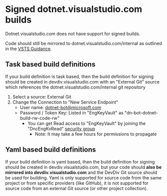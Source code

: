 # Signed dotnet.visualstudio.com builds

Dotnet.visualstudio.com does not have support for signed builds.  

Code should still be mirrored to dotnet.visualstudio.com/internal as outlined in the [VSTS Guidance](https://github.com/dotnet/arcade/blob/master/Documentation/VSTS/VSTSGuidance.md#projects).

## Task based build definitions

If your build definition is task based, then the build definition for signing should be created in devdiv.visualstudio.com with an "External Git" source which references the dotnet.visualstudio.com/internal git repository

1. Select a source: External Git
2. Change the Connection to "New Service Endpoint"
    - User name: dotnet-bot@microsoft.com
    - Password / Token Key: Listed in "EngKeyVault" as "dn-bot-dotnet-build-rw-code-rw"
      - You can get Read access to "EngKeyVault" by joining the "DncEngKvRead" [security group](https://idweb/identitymanagement/aspx/groups/AllGroups.aspx)
        - Note: It may take a few hours for permissions to propagate

## Yaml based build definitions

If your build definition is yaml based, then the build definition for signing should be created in devdiv.visualstudio.com, but your code should **also be mirrored into devdiv.visualstudio.com** and the DevDiv Git source should be used for building.  Yaml is only supported for source code from the same project or from specific providers (like GitHub), it is not supported for source code from an external Git source (or other project collection).